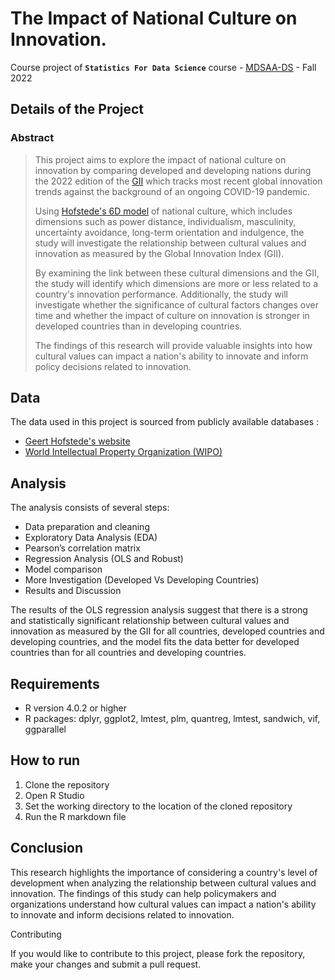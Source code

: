 # The Impact of National Culture on Innovation.
Course project of **`Statistics For Data Science`**  course - [MDSAA-DS](www.novaims.unl.pt/MDSAA-DS) - Fall 2022

## Details of the Project

### Abstract

>This project aims to explore the impact of national culture on innovation by comparing developed and developing nations during the 2022 edition of the [GII](https://www.globalinnovationindex.org) which tracks most recent global innovation trends against the background of an ongoing COVID-19 pandemic. 
>
>Using [Hofstede's 6D model](https://geerthofstede.com) of national culture, which includes dimensions such as power distance, individualism, masculinity, uncertainty avoidance, long-term orientation and indulgence, the study will investigate the relationship between cultural values and innovation as measured by the Global Innovation Index (GII).
>
>By examining the link between these cultural dimensions and the GII, the study will identify which dimensions are more or less related to a country's innovation performance.
>Additionally, the study will investigate whether the significance of cultural factors changes over time and whether the impact of culture on innovation is stronger in developed countries than in developing countries.
>
>The findings of this research will provide valuable insights into how cultural values can impact a nation's ability to innovate and inform policy decisions related to innovation.

## Data

The data used in this project is sourced from publicly available databases :
- [Geert Hofstede's website](<https://www.geert-hofstede.com/countries.html>)
- [World Intellectual Property Organization (WIPO)](<https://www.wipo.int/gii/en/>)


## Analysis

The analysis consists of several steps:

- Data preparation and cleaning
- Exploratory Data Analysis (EDA)
- Pearson’s correlation matrix
- Regression Analysis (OLS and Robust)
- Model comparison
- More Investigation (Developed Vs Developing Countries)
- Results and Discussion

The results of the OLS regression analysis suggest that there is a strong and statistically significant relationship between cultural values and innovation as measured by the GII for all countries, developed countries and developing countries, and the model fits the data better for developed countries than for all countries and developing countries.

## Requirements

- R version 4.0.2 or higher
- R packages: dplyr, ggplot2, lmtest, plm, quantreg, lmtest, sandwich, vif, ggparallel

## How to run

1. Clone the repository
2. Open R Studio
3. Set the working directory to the location of the cloned repository
4. Run the R markdown file

## Conclusion

This research highlights the importance of considering a country's level of development when analyzing the relationship between cultural values and innovation. The findings of this study can help policymakers and organizations understand how cultural values can impact a nation's ability to innovate and inform decisions related to innovation.

Contributing

If you would like to contribute to this project, please fork the repository, make your changes and submit a pull request.